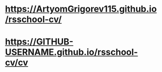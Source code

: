 # https://ArtyomGrigorev115.github.io/rsschool-cv/
# https://GITHUB-USERNAME.github.io/rsschool-cv/cv
